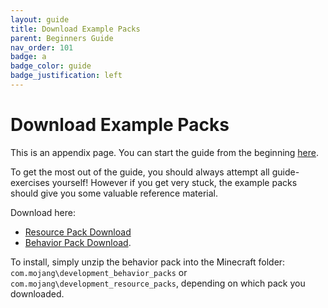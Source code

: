 ```yaml
---
layout: guide
title: Download Example Packs
parent: Beginners Guide
nav_order: 101
badge: a
badge_color: guide
badge_justification: left
---
```


# Download Example Packs

<Panel type="info">This is an appendix page. You can start the guide from the beginning <a href="/guide/">here</a>.</Panel>

To get the most out of the guide, you should always attempt all guide-exercises yourself! However if you get very stuck, the example packs should give you some valuable reference material.

Download here: 
 - <a href="assets/packs/guide_RP.zip?raw=true">Resource Pack Download</a>
 - <a href="zips/guide_BP.zip?raw=true">Behavior Pack Download</a>.

To install, simply unzip the behavior pack into the Minecraft folder: `com.mojang\development_behavior_packs` or `com.mojang\development_resource_packs`, depending on which pack you downloaded.
